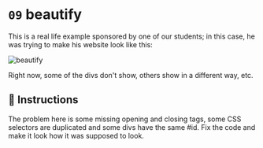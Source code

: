 # `09` beautify

This is a real life example sponsored by one of our students; in this case, he was trying to make his website look like this:

![beautify](https://github.com/4GeeksAcademy/layouts-exercises/blob/master/.learn/assets/GxuRWC7.png?raw=true)

Right now, some of the divs don't show, others show in a different way, etc.

## 📝 Instructions

The problem here is some missing opening and closing tags, some CSS selectors are duplicated and some divs have the same #id. Fix the code and make it look how it was supposed to look.